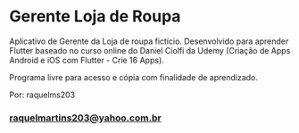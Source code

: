 # Gerente Loja de Roupa

Aplicativo de Gerente da Loja de roupa fictício.
Desenvolvido para aprender Flutter baseado no curso online do Daniel Ciolfi da Udemy (Criação de Apps Android e iOS com Flutter - Crie 16 Apps).

Programa livre para acesso e cópia com finalidade de aprendizado. 

Por: raquelms203 
### raquelmartins203@yahoo.com.br ###

